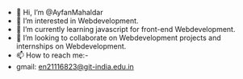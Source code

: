 - 👋 Hi, I’m @AyfanMahaldar
- 👀 I’m interested in Webdevelopment.
- 🌱 I’m currently learning javascript for front-end Webdevelopment.
- 💞️ I’m looking to collaborate on Webdevelopment projects and internships on Webdevelopment.
- 📫 How to reach me:-
- gmail: en21116823@git-india.edu.in
